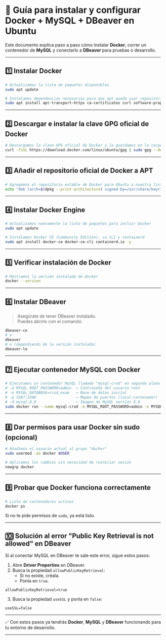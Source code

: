 # 🚀 Guía para instalar y configurar Docker + MySQL + DBeaver en Ubuntu

Este documento explica paso a paso cómo instalar **Docker**, correr un contenedor de **MySQL** y conectarlo a **DBeaver** para pruebas o desarrollo.

---

## **1️⃣ Instalar Docker**

```bash
# Actualizamos la lista de paquetes disponibles
sudo apt update

# Instalamos dependencias necesarias para que apt pueda usar repositorios HTTPS
sudo apt install apt-transport-https ca-certificates curl software-properties-common -y
```

---

## **2️⃣ Descargar e instalar la clave GPG oficial de Docker**

```bash
# Descargamos la clave GPG oficial de Docker y la guardamos en la carpeta de llaves del sistema
curl -fsSL https://download.docker.com/linux/ubuntu/gpg | sudo gpg --dearmor -o /usr/share/keyrings/docker.gpg
```

---

## **3️⃣ Añadir el repositorio oficial de Docker a APT**

```bash
# Agregamos el repositorio estable de Docker para Ubuntu a nuestra lista de fuentes
echo "deb [arch=$(dpkg --print-architecture) signed-by=/usr/share/keyrings/docker.gpg] https://download.docker.com/linux/ubuntu $(lsb_release -cs) stable" | sudo tee /etc/apt/sources.list.d/docker.list > /dev/null
```

---

## **4️⃣ Instalar Docker Engine**

```bash
# Actualizamos nuevamente la lista de paquetes para incluir Docker
sudo apt update

# Instalamos Docker CE (Community Edition), su CLI y containerd
sudo apt install docker-ce docker-ce-cli containerd.io -y
```

---

## **5️⃣ Verificar instalación de Docker**

```bash
# Mostramos la versión instalada de Docker
docker --version
```

---

## **6️⃣ Instalar DBeaver**

> Asegúrate de tener DBeaver instalado.  
> Puedes abrirlo con el comando:
```bash
dbeaver-ce
# o
dbeaver
# o (dependiendo de la versión instalada)
dbeaver-le
```

---

## **7️⃣ Ejecutar contenedor MySQL con Docker**

```bash
# Ejecutamos un contenedor MySQL llamado "mysql-crud" en segundo plano
# -e MYSQL_ROOT_PASSWORD=admin  → Contraseña del usuario root
# -e MYSQL_DATABASE=crud_exam   → Base de datos inicial
# -p 3307:3306                  → Mapeo de puertos (local:contenedor)
# -d mysql:8.0                  → Imagen de MySQL versión 8.0
sudo docker run --name mysql-crud -e MYSQL_ROOT_PASSWORD=admin -e MYSQL_DATABASE=crud_exam -p 3307:3306 -d mysql:8.0
```

---

## **8️⃣ Dar permisos para usar Docker sin sudo (opcional)**

```bash
# Añadimos el usuario actual al grupo "docker"
sudo usermod -aG docker $USER

# Aplicamos los cambios sin necesidad de reiniciar sesión
newgrp docker
```

---

## **9️⃣ Probar que Docker funciona correctamente**

```bash
# Lista de contenedores activos
docker ps
```

Si no te pide permisos de `sudo`, ya está listo.

---

## **🔟 Solución al error "Public Key Retrieval is not allowed" en DBeaver**

Si al conectar MySQL en DBeaver te sale este error, sigue estos pasos:

1. Abre **Driver Properties** en DBeaver.
2. Busca la propiedad `allowPublicKeyRetrieval`:
   - Si no existe, créala.
   - Ponla en `true`.

```properties
allowPublicKeyRetrieval=true
```

3. Busca la propiedad `useSSL` y ponla en `false`:

```properties
useSSL=false
```

---

✅ Con estos pasos ya tendrás **Docker**, **MySQL** y **DBeaver** funcionando para tu entorno de desarrollo.

---
